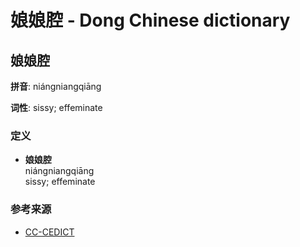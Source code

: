 # 娘娘腔 - Dong Chinese dictionary

## 娘娘腔

**拼音**: niáng​niang​qiāng

**词性**: sissy; effeminate

### 定义

- **娘娘腔**  
  niáng​niang​qiāng  
  sissy; effeminate

### 参考来源

- [CC-CEDICT](https://cc-cedict.org/wiki/)
<!-- tcd_original_link https://www.dong-chinese.com/dictionary/%E5%A8%98%E5%A8%98%E8%85%94 -->
